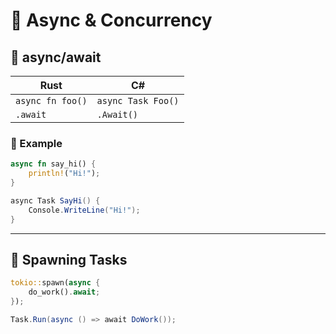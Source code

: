 # 🚀 Async & Concurrency

## 🔁 async/await

| Rust                         | C#                        |
|------------------------------|---------------------------|
| `async fn foo()`             | `async Task Foo()`        |
| `.await`                     | `.Await()`                |

### 🧪 Example

```rust
async fn say_hi() {
    println!("Hi!");
}
```

```csharp
async Task SayHi() {
    Console.WriteLine("Hi!");
}
```

---

## 🧵 Spawning Tasks

```rust
tokio::spawn(async {
    do_work().await;
});
```

```csharp
Task.Run(async () => await DoWork());
```